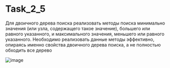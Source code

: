 # Task_2_5

Для двоичного дерева поиска реализовать методы поиска минимально значения (или 
узла, содержащего такое значение), большего или равного указанного, и максимального 
значения, меньшего или равного указанного. Необходимо реализовать данные методы 
эффективно, опираясь именно свойства двоичного дерева поиска, а не полностью 
обходить все дерево

![image](https://user-images.githubusercontent.com/90501362/164058653-b943e9da-30b6-4334-8217-860444945ac1.png)

